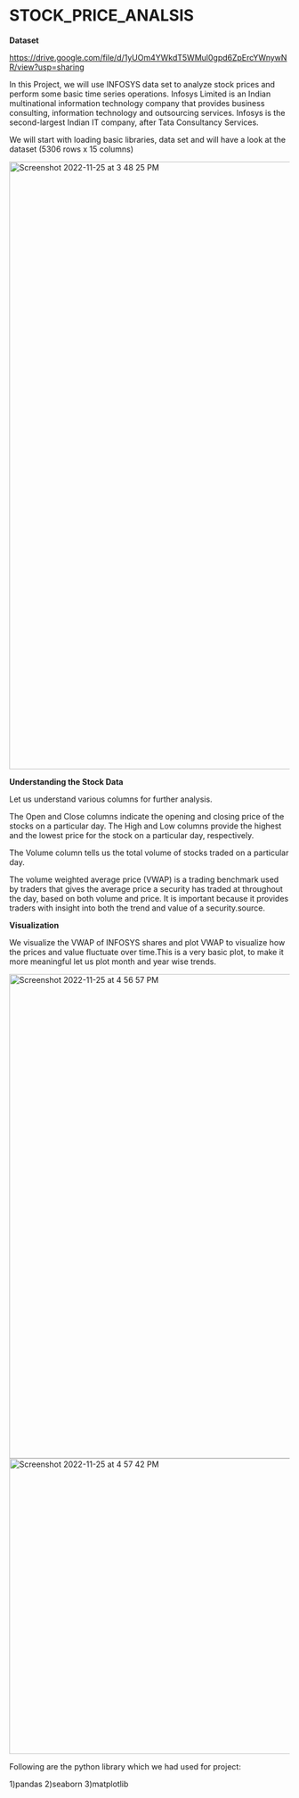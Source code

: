 # STOCK_PRICE_ANALSIS


**Dataset**

https://drive.google.com/file/d/1yUOm4YWkdT5WMul0gpd6ZpErcYWnywNR/view?usp=sharing

In this Project, we will use INFOSYS data set to analyze stock prices and perform some basic time series operations. Infosys Limited is an Indian multinational information technology company that provides business consulting, information technology and outsourcing services. Infosys is the second-largest Indian IT company, after Tata Consultancy Services.

We will start with loading basic libraries, data set and will have a look at the dataset (5306 rows x 15 columns)


<img width="1089" alt="Screenshot 2022-11-25 at 3 48 25 PM" src="https://user-images.githubusercontent.com/66113337/203962149-c23cd808-fac7-4e45-98b2-0d054ea358af.png">


**Understanding the Stock Data**

Let us understand various columns for further analysis.

The Open and Close columns indicate the opening and closing price of the stocks on a particular day.
The High and Low columns provide the highest and the lowest price for the stock on a particular day, respectively.

The Volume column tells us the total volume of stocks traded on a particular day.

The volume weighted average price (VWAP) is a trading benchmark used by traders that gives the average price a security has traded at throughout the day, based on both volume and price. It is important because it provides traders with insight into both the trend and value of a security.source.

**Visualization**

We visualize the VWAP of INFOSYS shares and plot VWAP to visualize how the prices and value fluctuate over time.This is a very basic plot, to make it more meaningful let us plot month and year wise trends.


<img width="868" alt="Screenshot 2022-11-25 at 4 56 57 PM" src="https://user-images.githubusercontent.com/66113337/203975873-c01ff7c2-1452-4ad2-8384-c0f578b2df68.png">

<img width="530" alt="Screenshot 2022-11-25 at 4 57 42 PM" src="https://user-images.githubusercontent.com/66113337/203975986-b452fdd7-855c-42c1-9417-59dd826dfbd3.png">


Following are the python library which we had used for project:

  1)pandas
  2)seaborn
  3)matplotlib


